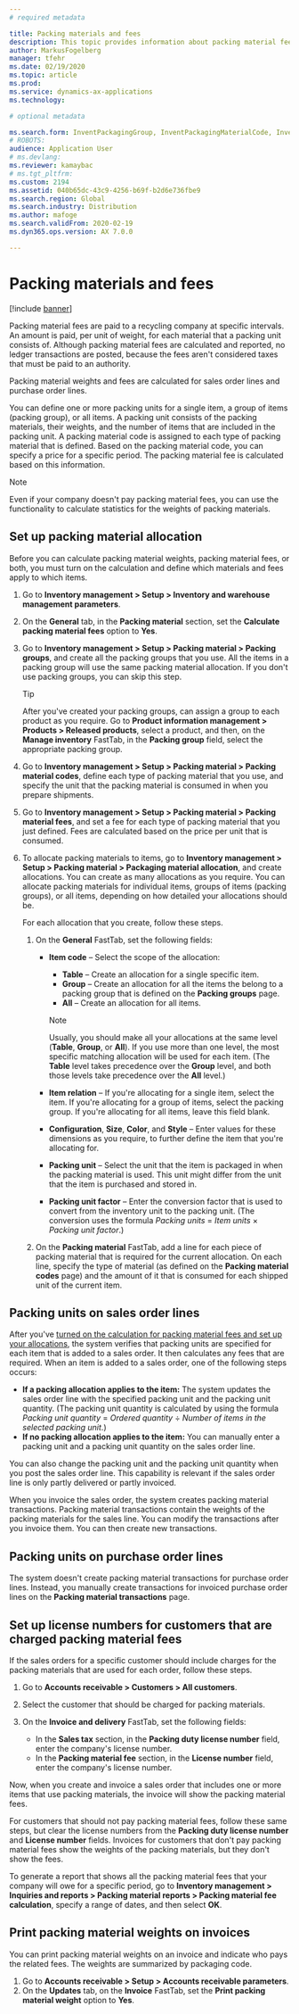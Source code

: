 ```yaml
---
# required metadata

title: Packing materials and fees
description: This topic provides information about packing material fees that are paid to recycling companies at specific intervals.
author: MarkusFogelberg
manager: tfehr
ms.date: 02/19/2020
ms.topic: article
ms.prod: 
ms.service: dynamics-ax-applications
ms.technology: 

# optional metadata

ms.search.form: InventPackagingGroup, InventPackagingMaterialCode, InventPackagingMaterialFee, InventPackagingMaterialTrans, InventPackagingMaterialTransPurch, InventPackagingUnit
# ROBOTS: 
audience: Application User
# ms.devlang: 
ms.reviewer: kamaybac
# ms.tgt_pltfrm: 
ms.custom: 2194
ms.assetid: 040b65dc-43c9-4256-b69f-b2d6e736fbe9
ms.search.region: Global
ms.search.industry: Distribution
ms.author: mafoge
ms.search.validFrom: 2020-02-19
ms.dyn365.ops.version: AX 7.0.0

---
```


# Packing materials and fees

[!include [banner](../includes/banner.md)]

Packing material fees are paid to a recycling company at specific intervals. An amount is paid, per unit of weight, for each material that a packing unit consists of. Although packing material fees are calculated and reported, no ledger transactions are posted, because the fees aren't considered taxes that must be paid to an authority.

Packing material weights and fees are calculated for sales order lines and purchase order lines.

You can define one or more packing units for a single item, a group of items (packing group), or all items. A packing unit consists of the packing materials, their weights, and the number of items that are included in the packing unit. A packing material code is assigned to each type of packing material that is defined. Based on the packing material code, you can specify a price for a specific period. The packing material fee is calculated based on this information.

> [!NOTE]
> Even if your company doesn't pay packing material fees, you can use the functionality to calculate statistics for the weights of packing materials.

## <a name="allocations"></a>Set up packing material allocation

Before you can calculate packing material weights, packing material fees, or both, you must turn on the calculation and define which materials and fees apply to which items.

1. Go to **Inventory management \> Setup \> Inventory and warehouse management parameters**.
1. On the **General** tab, in the **Packing material** section, set the **Calculate packing material fees** option to **Yes**.
1. Go to **Inventory management \> Setup \> Packing material \> Packing groups**, and create all the packing groups that you use. All the items in a packing group will use the same packing material allocation. If you don't use packing groups, you can skip this step.

    > [!TIP]
    > After you've created your packing groups, can assign a group to each product as you require. Go to **Product information management \> Products \> Released products**, select a product, and then, on the **Manage inventory** FastTab, in the **Packing group** field, select the appropriate packing group.

1. Go to **Inventory management \> Setup \> Packing material \> Packing material codes**, define each type of packing material that you use, and specify the unit that the packing material is consumed in when you prepare shipments.
1. Go to **Inventory management \> Setup \> Packing material \> Packing material fees**, and set a fee for each type of packing material that you just defined. Fees are calculated based on the price per unit that is consumed.
1. To allocate packing materials to items, go to **Inventory management \> Setup \> Packing material \> Packaging material allocation**, and create allocations. You can create as many allocations as you require. You can allocate packing materials for individual items, groups of items (packing groups), or all items, depending on how detailed your allocations should be.

    For each allocation that you create, follow these steps.

    1. On the **General** FastTab, set the following fields:

        - **Item code** – Select the scope of the allocation:

            - **Table** – Create an allocation for a single specific item.
            - **Group** – Create an allocation for all the items the belong to a packing group that is defined on the **Packing groups** page.
            - **All** – Create an allocation for all items.

            > [!NOTE]
            > Usually, you should make all your allocations at the same level (**Table**, **Group**, or **All**). If you use more than one level, the most specific matching allocation will be used for each item. (The **Table** level takes precedence over the **Group** level, and both those levels take precedence over the **All** level.)

        - **Item relation** – If you're allocating for a single item, select the item. If you're allocating for a group of items, select the packing group. If you're allocating for all items, leave this field blank.
        - **Configuration**, **Size**, **Color**, and **Style** – Enter values for these dimensions as you require, to further define the item that you're allocating for.
        - **Packing unit** – Select the unit that the item is packaged in when the packing material is used. This unit might differ from the unit that the item is purchased and stored in.
        - **Packing unit factor** – Enter the conversion factor that is used to convert from the inventory unit to the packing unit. (The conversion uses the formula *Packing units* = *Item units* × *Packing unit factor*.)

    1. On the **Packing material** FastTab, add a line for each piece of packing material that is required for the current allocation. On each line, specify the type of material (as defined on the **Packing material codes** page) and the amount of it that is consumed for each shipped unit of the current item.

## Packing units on sales order lines

After you've [turned on the calculation for packing material fees and set up your allocations](#allocations), the system verifies that packing units are specified for each item that is added to a sales order. It then calculates any fees that are required. When an item is added to a sales order, one of the following steps occurs:

- **If a packing allocation applies to the item:** The system updates the sales order line with the specified packing unit and the packing unit quantity. (The packing unit quantity is calculated by using the formula *Packing unit quantity* = *Ordered quantity* ÷ *Number of items in the selected packing unit*.)
- **If no packing allocation applies to the item:** You can manually enter a packing unit and a packing unit quantity on the sales order line.

You can also change the packing unit and the packing unit quantity when you post the sales order line. This capability is relevant if the sales order line is only partly delivered or partly invoiced.

When you invoice the sales order, the system creates packing material transactions. Packing material transactions contain the weights of the packing materials for the sales line. You can modify the transactions after you invoice them. You can then create new transactions.

## Packing units on purchase order lines

The system doesn't create packing material transactions for purchase order lines. Instead, you manually create transactions for invoiced purchase order lines on the **Packing material transactions** page.

## Set up license numbers for customers that are charged packing material fees

If the sales orders for a specific customer should include charges for the packing materials that are used for each order, follow these steps.

1. Go to **Accounts receivable \> Customers \> All customers**.
1. Select the customer that should be charged for packing materials.
1. On the **Invoice and delivery** FastTab, set the following fields:

    - In the **Sales tax** section, in the **Packing duty license number** field, enter the company's license number.
    - In the **Packing material fee** section, in the **License number** field, enter the company's license number.

Now, when you create and invoice a sales order that includes one or more items that use packing materials, the invoice will show the packing material fees.

For customers that should not pay packing material fees, follow these same steps, but clear the license numbers from the **Packing duty license number** and **License number** fields. Invoices for customers that don't pay packing material fees show the weights of the packing materials, but they don't show the fees.

To generate a report that shows all the packing material fees that your company will owe for a specific period, go to **Inventory management \> Inquiries and reports \> Packing material reports \> Packing material fee calculation**, specify a range of dates, and then select **OK**.

## Print packing material weights on invoices

You can print packing material weights on an invoice and indicate who pays the related fees. The weights are summarized by packaging code.

1. Go to **Accounts receivable \> Setup \> Accounts receivable parameters**.
1. On the **Updates** tab, on the **Invoice** FastTab, set the **Print packing material weight** option to **Yes**.
